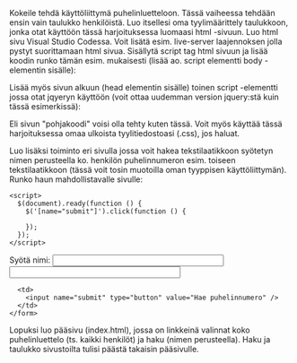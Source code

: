 Kokeile tehdä käyttöliittymä puhelinluetteloon.
Tässä vaiheessa tehdään ensin vain taulukko henkilöistä.
Luo itsellesi oma tyylimäärittely taulukkoon, jonka otat käyttöön tässä harjoituksessa luomaasi html -sivuun. 
Luo html sivu Visual Studio Codessa. Voit lisätä esim. live-server laajennoksen jolla pystyt suorittamaan html sivua.
 Sisällytä script tag html sivuun ja lisää koodin runko tämän esim. mukaisesti (lisää ao. script elementti body -elementin sisälle):
 <script> 
                $(document).ready(function () { 
                    // FETCHING DATA FROM JSON FILE 
                    $.getJSON("http://a41d.k.time4vps.cloud:3001/henkilot",  
                      function (data) { 

  TÄSSÄ MUODOSTA TAULUKKO DATASTA

    }); 
 </script>
Lisää myös sivun alkuun (head elementin sisälle) toinen script -elementti jossa otat jqyeryn käyttöön (voit ottaa uudemman version jquery:stä kuin tässä esimerkissä):
<script src="https://code.jquery.com/jquery-3.5.1.js">  
</script> 
 
Eli sivun "pohjakoodi" voisi olla tehty kuten tässä.
Voit myös käyttää tässä harjoituksessa omaa ulkoista tyylitiedostoasi (.css), jos haluat.

Luo lisäksi toiminto eri sivulla jossa voit hakea tekstilaatikkoon syötetyn nimen perusteella ko. henkilön puhelinnumeron esim. toiseen tekstilaatikkoon (tässä voit tosin muotoilla oman tyyppisen käyttöliittymän). Runko haun mahdollistavalle sivulle:
<!DOCTYPE html>
<html>
  <head>
    <script src="https://ajax.googleapis.com/ajax/libs/jquery/3.5.1/jquery.min.js"></script>

    <script>
      $(document).ready(function () {
        $('[name="submit"]').click(function () {
           
        });
      });
    </script>
  </head>
  <body>
    <form id="form" name="form">
      <th>Syötä nimi:</th>
      <td>
        <input
          name="nimi"
          id="nimi"
          type="text"
          value=""
          maxlength="35"
          size="35"
        />
      </td>
      <td>
        <input
          name="puhelin"
          id="puhelin"
          type="text"
          value=""
          maxlength="35"
          size="35"
        />
      </td>

      <td>
        <input name="submit" type="button" value="Hae puhelinnumero" />
      </td>
    </form>
  </body>
</html>



Lopuksi luo pääsivu (index.html), jossa on linkkeinä valinnat koko puhelinluettelo (ts. kaikki henkilöt) ja haku (nimen perusteella). Haku ja taulukko sivustoilta tulisi päästä takaisin pääsivulle.
